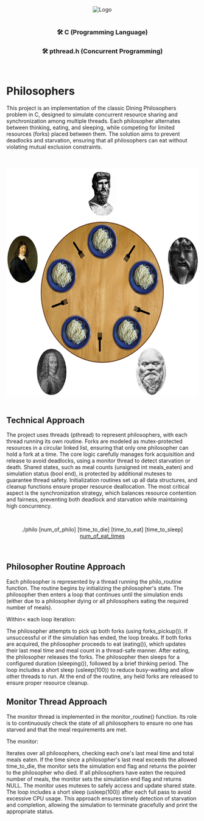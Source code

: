 <div align="center">
  <img src="https://www.dieter-schwarz-stiftung.de/files/Projects/Project%20logos/Logo_42HN-min.jpg" alt="Logo"/>
</div>

<br>
<div align="center">

### 🛠 C (Programming Language)
### 🛠 pthread.h (Concurrent Programming)

</div>

<br>

# Philosophers

This project is an implementation of the classic Dining Philosophers problem in C, designed to simulate concurrent 
resource sharing and synchronization among multiple threads. Each philosopher alternates between thinking, eating, 
and sleeping, while competing for limited resources (forks) placed between them. The solution aims to prevent deadlocks 
and starvation, ensuring that all philosophers can eat without violating mutual exclusion constraints.

<div align="center">
  <br><br>
  <img src="https://github.com/chrisov/philosophers/blob/b2665a9bc07ba8c96a78f6830e6fbc5d3536c43c/table.png" alt="Table picture" width="600" height="600"/>
  <br><br>
</div>


## Technical Approach <br>
<p>The project uses threads (pthread) to represent philosophers, with each thread running its own routine. 
Forks are modeled as mutex-protected resources in a circular linked list, ensuring that only one philosopher can hold 
a fork at a time. The core logic carefully manages fork acquisition and release to avoid deadlocks, using a monitor 
thread to detect starvation or death. Shared states, such as meal counts (unsigned int meals_eaten) and simulation status
(bool end), is protected by additional mutexes to guarantee thread safety. Initialization routines set up all data structures,
and cleanup functions ensure proper resource deallocation. The most critical aspect is the synchronization strategy, which balances 
resource contention and fairness, preventing both deadlock and starvation while maintaining high concurrency.</p>

<br><p style="text-align:center;">./philo [num_of_philo]  [time_to_die]  [time_to_eat]  [time_to_sleep]  [num_of_eat_times](OPT)</p><br>

## Philosopher Routine Approach
<p>Each philosopher is represented by a thread running the philo_routine function. The routine begins by initializing 
the philosopher's state. The philosopher then enters a loop that continues until the simulation ends (either due to
a philosopher dying or all philosophers eating the required number of meals).</p>

Within< each loop iteration:

<p>The philosopher attempts to pick up both forks (using forks_pickup()). If unsuccessful or if the simulation has ended, the loop breaks.
If both forks are acquired, the philosopher proceeds to eat (eating()), which updates their last meal time and meal count in a thread-safe manner. 
After eating, the philosopher releases the forks. The philosopher then sleeps for a configured duration (sleeping()),
followed by a brief thinking period. The loop includes a short sleep (usleep(100)) to reduce busy-waiting and allow other threads to run.
At the end of the routine, any held forks are released to ensure proper resource cleanup.</p>

## Monitor Thread Approach
<p>The monitor thread is implemented in the monitor_routine() function. Its role is to continuously check the state of all 
philosophers to ensure no one has starved and that the meal requirements are met.</p>

The monitor:

<p>Iterates over all philosophers, checking each one's last meal time and total meals eaten.
If the time since a philosopher's last meal exceeds the allowed time_to_die, the monitor sets the simulation end flag 
and returns the pointer to the philosopher who died. If all philosophers have eaten the required number of meals,
the monitor sets the simulation end flag and returns NULL. The monitor uses mutexes to safely access and update shared state.
The loop includes a short sleep (usleep(100)) after each full pass to avoid excessive CPU usage.
This approach ensures timely detection of starvation and completion, allowing the simulation to terminate gracefully and print the appropriate status.</p>


